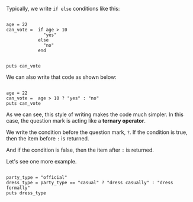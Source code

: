 Typically, we write
`if else` conditions like this:

<codeblock language="ruby" type="lesson">
<code>
age = 22
can_vote =  if age > 10
              "yes"
            else
              "no"
            end

puts can_vote
</code>
</codeblock>

We can also write that
code as shown below:

<codeblock language="ruby" type="lesson">
<code>
age = 22
can_vote =  age > 10 ? "yes" : "no"
puts can_vote
</code>
</codeblock>

As we can see, this style of
writing makes the code much simpler.
In this case, the question mark
is acting like a **ternary operator**.

We write the condition
before the question mark, `?`.
If the condition is true,
then the item before
`:` is returned.

And if the condition is false,
then the item after `:` is returned.

Let's see one more example.

<codeblock language="ruby" type="lesson">
<code>
party_type = "official"
dress_type = party_type == "casual" ? "dress casually" : "dress formally"
puts dress_type
</code>
</codeblock>